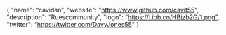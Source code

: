 {
  "name": “cavidan”,
  "website": "https://www.github.com/cavit55",
  "description": “Ruescommunity”,
  "logo": “https://i.ibb.co/HBjzb2G/1.png”,
  "twitter": “https://twitter.com/DavyJones55"
}
